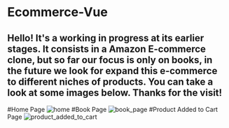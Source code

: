 # Ecommerce-Vue

## Hello! It's a working in progress at its earlier stages. It consists in a Amazon E-commerce clone, but so far our focus is only on books, in the future we look for expand this e-commerce to different niches of products. You can take a look at some images below. Thanks for the visit!

#Home Page
![home](https://user-images.githubusercontent.com/60707892/219969665-bf58c0ef-9398-4276-83f2-57e34d931787.png)
#Book Page
![book_page](https://user-images.githubusercontent.com/60707892/219969662-d55b3d72-f732-41de-bc01-8ddc5fe80d4c.png)
#Product Added to Cart Page
![product_added_to_cart](https://user-images.githubusercontent.com/60707892/219969666-16b2cdd0-e1a4-40da-9950-2d3053aa522d.png)
